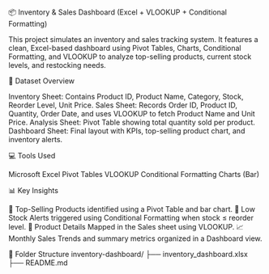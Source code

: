 📦 Inventory & Sales Dashboard (Excel + VLOOKUP + Conditional Formatting)

This project simulates an inventory and sales tracking system. It features a clean, Excel-based dashboard using Pivot Tables, Charts, Conditional Formatting, and VLOOKUP to analyze top-selling products, current stock levels, and restocking needs.

📁 Dataset Overview

Inventory Sheet: Contains Product ID, Product Name, Category, Stock, Reorder Level, Unit Price.
Sales Sheet: Records Order ID, Product ID, Quantity, Order Date, and uses VLOOKUP to fetch Product Name and Unit Price.
Analysis Sheet: Pivot Table showing total quantity sold per product.
Dashboard Sheet: Final layout with KPIs, top-selling product chart, and inventory alerts.

💻 Tools Used

Microsoft Excel
Pivot Tables
VLOOKUP
Conditional Formatting
Charts (Bar)

📊 Key Insights

🛒 Top-Selling Products identified using a Pivot Table and bar chart.
🔴 Low Stock Alerts triggered using Conditional Formatting when stock ≤ reorder level.
🧾 Product Details Mapped in the Sales sheet using VLOOKUP.
📈 Monthly Sales Trends and summary metrics organized in a Dashboard view.

📂 Folder Structure inventory-dashboard/ ├── inventory_dashboard.xlsx ├── README.md
